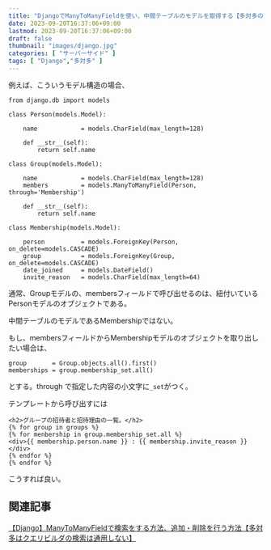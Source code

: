 ```yaml
---
title: "DjangoでManyToManyFieldを使い、中間テーブルのモデルを取得する【多対多のthrough】"
date: 2023-09-20T16:37:06+09:00
lastmod: 2023-09-20T16:37:06+09:00
draft: false
thumbnail: "images/django.jpg"
categories: [ "サーバーサイド" ]
tags: [ "Django","多対多" ]
---
```



例えば、こういうモデル構造の場合、
```
from django.db import models

class Person(models.Model):

    name            = models.CharField(max_length=128)

    def __str__(self):
        return self.name

class Group(models.Model):

    name            = models.CharField(max_length=128)
    members         = models.ManyToManyField(Person, through='Membership')

    def __str__(self):
        return self.name

class Membership(models.Model):

    person          = models.ForeignKey(Person, on_delete=models.CASCADE)
    group           = models.ForeignKey(Group, on_delete=models.CASCADE)
    date_joined     = models.DateField()
    invite_reason   = models.CharField(max_length=64)

```


通常、Groupモデルの、membersフィールドで呼び出せるのは、紐付いているPersonモデルのオブジェクトである。

中間テーブルのモデルであるMembershipではない。


もし、membersフィールドからMembershipモデルのオブジェクトを取り出したい場合は、


```
group       = Group.objects.all().first()
memberships = group.membership_set.all()
```

とする。through で指定した内容の小文字に`_set`がつく。


テンプレートから呼び出すには

```
<h2>グループの招待者と招待理由の一覧。</h2>
{% for group in groups %}
{% for menbership in group.membership_set.all %}
<div>{{ membership.person.name }} : {{ membership.invite_reason }}</div>
{% endfor %}
{% endfor %}
```

こうすれば良い。



## 関連記事

[【Django】ManyToManyFieldで検索をする方法、追加・削除を行う方法【多対多はクエリビルダの検索は通用しない】](/post/django-m2m-search-and-add/)


